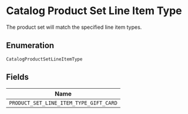 
# Catalog Product Set Line Item Type

The product set will match the specified line item types.

## Enumeration

`CatalogProductSetLineItemType`

## Fields

| Name |
|  --- |
| `PRODUCT_SET_LINE_ITEM_TYPE_GIFT_CARD` |

